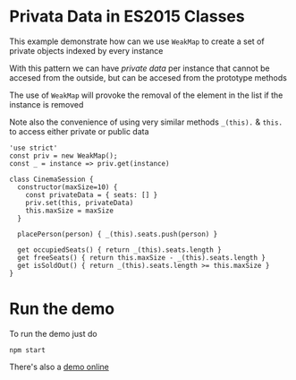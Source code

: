 # Privata Data in ES2015 Classes

This example demonstrate how can we use `WeakMap` to create a set of private objects indexed by every instance

With this pattern we can have _private data_ per instance that cannot be accesed from the outside, but can be accesed from the prototype methods

The use of `WeakMap` will provoke the removal of the element in the list if the instance is removed

Note also the convenience of using very similar methods `_(this).` &  `this.` to access either private or public data

```
'use strict'
const priv = new WeakMap();
const _ = instance => priv.get(instance)

class CinemaSession {
  constructor(maxSize=10) {
    const privateData = { seats: [] }
    priv.set(this, privateData)
    this.maxSize = maxSize
  }
  
  placePerson(person) { _(this).seats.push(person) }

  get occupiedSeats() { return _(this).seats.length }
  get freeSeats() { return this.maxSize - _(this).seats.length }
  get isSoldOut() { return _(this).seats.length >= this.maxSize }
}
```

# Run the demo

To run the demo just do

```
npm start
```

There's also a [demo online](https://codepen.io/juanmaguitar/project/editor/ZOVmEO)